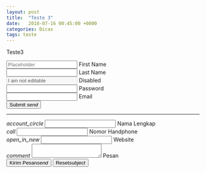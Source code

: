 ```yaml
---
layout: post
title:  "Teste 3"
date:   2018-07-16 00:45:00 +0000
categories: Dicas
tags: teste
---
```


Teste3

<form class="col s12">
    <div class="row">
        <div class="input-field col s6">
            <input placeholder="Placeholder" id="first_name" type="text" class="validate">
            <label for="first_name">First Name</label>
        </div>
        <div class="input-field col s6">
            <input id="last_name" type="text" class="validate">
            <label for="last_name">Last Name</label>
        </div>
    </div>
    <div class="row">
        <div class="input-field col s12">
            <input disabled value="I am not editable" id="disabled" type="text" class="validate">
            <label for="disabled">Disabled</label>
        </div>
    </div>
    <div class="row">
        <div class="input-field col s12">
            <input id="password" type="password" class="validate">
            <label for="password">Password</label>
        </div>
    </div>
    <div class="row">
        <div class="input-field col s12">
            <input id="email" type="email" class="validate">
            <label for="email">Email</label>
        </div>
    </div>
    <div class="row">
        <div class="input-field col s12">
            <button class="btn waves-effect waves-light" type="submit" name="action">
                Submit <i class="material-icons right">send</i>
            </button>
        </div>
    </div>
</form>



------



<form action="" method="post">
    <div class="input-field col s12">
        <i class="material-icons prefix">account_circle</i>
        <input id="icon_prefix" type="text" class="validate" name="nama" required>
        <label for="icon_prefix">Nama Lengkap</label>
    </div>
    <div class="input-field col s12">
        <i class="material-icons prefix">call</i>
        <input id="icon_prefix" type="text" class="validate" name="notelp" required>
        <label for="icon_prefix">Nomor Handphone</label>
    </div>
    <div class="input-field col s12">
        <i class="material-icons prefix">open_in_new</i>
        <input id="icon_prefix" type="text" class="validate" name="website" required>
        <label for="icon_prefix">Website</label>
    </div>
    <div class="input-field col s12">
        <i class="material-icons prefix">comment</i>
        <textarea id="textarea1" class="materialize-textarea" name="pesan" required></textarea>
        <label for="textarea1">Pesan</label>
    </div>
    <div class="row center">
        <button class="btn waves-effect waves-light" type="submit" name="submit">Kirim Pesan<i class="material-icons right">send</i></button>
        <button class="btn waves-effect waves-light" type="reset" name="reset">Reset<i class="material-icons right">subject</i></button>
    </div>
</form>
